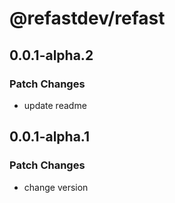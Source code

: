 # @refastdev/refast

## 0.0.1-alpha.2

### Patch Changes

- update readme

## 0.0.1-alpha.1

### Patch Changes

- change version
